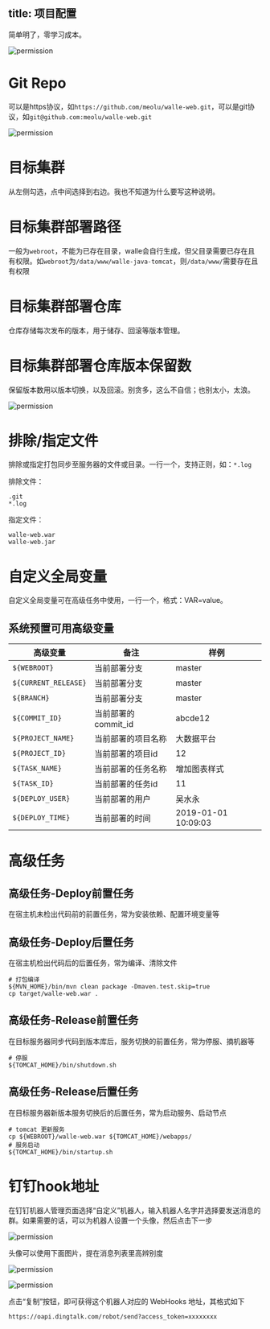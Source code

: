 title: 项目配置
---

简单明了，零学习成本。

![permission](/docs/2/zh-cn/static/project_base.png)

# Git Repo
可以是https协议，如`https://github.com/meolu/walle-web.git`，可以是git协议，如`git@github.com:meolu/walle-web.git`

![permission](/docs/2/zh-cn/static/git-repo.png)

# 目标集群
从左侧勾选，点中间选择到右边。我也不知道为什么要写这种说明。

# 目标集群部署路径
一般为`webroot`，不能为已存在目录，walle会自行生成，但父目录需要已存在且有权限。如`webroot`为`/data/www/walle-java-tomcat`，则`/data/www/`需要存在且有权限

# 目标集群部署仓库
仓库存储每次发布的版本，用于储存、回滚等版本管理。

# 目标集群部署仓库版本保留数
保留版本数用以版本切换，以及回滚。别贪多，这么不自信；也别太小，太浪。


![permission](/docs/2/zh-cn/static/project_java_tomcat.png)

# 排除/指定文件
排除或指定打包同步至服务器的文件或目录。一行一个，支持正则，如：`*.log`

排除文件：
```
.git
*.log
```

指定文件：
```
walle-web.war
walle-web.jar
```

# 自定义全局变量

自定义全局变量可在高级任务中使用，一行一个，格式：VAR=value。

## 系统预置可用高级变量

| 高级变量             | 备注                | 样例                |
| -------------------- | ------------------- | ------------------- |
| `${WEBROOT}`         | 当前部署分支        | master              |
| `${CURRENT_RELEASE}` | 当前部署分支        | master              |
| `${BRANCH}`          | 当前部署分支        | master              |
| `${COMMIT_ID}`       | 当前部署的commit_id | abcde12             |
| `${PROJECT_NAME}`    | 当前部署的项目名称  | 大数据平台          |
| `${PROJECT_ID}`      | 当前部署的项目id    | 12                  |
| `${TASK_NAME}`       | 当前部署的任务名称  | 增加图表样式        |
| `${TASK_ID}`         | 当前部署的任务id    | 11                  |
| `${DEPLOY_USER}`     | 当前部署的用户      | 吴水永              |
| `${DEPLOY_TIME}`     | 当前部署的时间      | 2019-01-01 10:09:03 |

# 高级任务
## 高级任务-Deploy前置任务
在宿主机未检出代码前的前置任务，常为安装依赖、配置环境变量等

## 高级任务-Deploy后置任务
在宿主机检出代码后的后置任务，常为编译、清除文件

```
# 打包编译
${MVN_HOME}/bin/mvn clean package -Dmaven.test.skip=true
cp target/walle-web.war .
```

## 高级任务-Release前置任务
在目标服务器同步代码到版本库后，服务切换的前置任务，常为停服、摘机器等

```
# 停服
${TOMCAT_HOME}/bin/shutdown.sh
```

## 高级任务-Release后置任务
在目标服务器新版本服务切换后的后置任务，常为启动服务、启动节点

```
# tomcat 更新服务
cp ${WEBROOT}/walle-web.war ${TOMCAT_HOME}/webapps/
# 服务启动
${TOMCAT_HOME}/bin/startup.sh
```

# 钉钉hook地址
在钉钉机器人管理页面选择“自定义”机器人，输入机器人名字并选择要发送消息的群。如果需要的话，可以为机器人设置一个头像，然后点击下一步

![permission](/docs/2/zh-cn/static/dingding-create-1.png)

头像可以使用下面图片，提在消息列表里高辨别度

![permission](/docs/2/zh-cn/static/default.jpg)

![permission](/docs/2/zh-cn/static/dingding-create-2.png)

点击“复制”按钮，即可获得这个机器人对应的 WebHooks 地址，其格式如下

`https://oapi.dingtalk.com/robot/send?access_token=xxxxxxxx`
